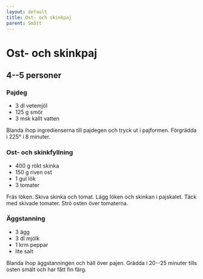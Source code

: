 ```yaml
---
layout: default
title: Ost- och skinkpaj
parent: Smått
---
```

# Ost- och skinkpaj

## 4--5 personer

### Pajdeg

-   3 dl vetemjöl
-   125 g smör
-   3 msk kallt vatten

Blanda ihop ingredienserna till pajdegen och tryck ut i pajformen.
Förgrädda i 225° i 8 minuter.

### Ost- och skinkfyllning

-   400 g rökt skinka
-   150 g riven ost
-   1 gul lök
-   3 tomater

Fräs löken. Skiva skinka och tomat. Lägg löken och skinkan i pajskalet.
Täck med skivade tomater. Strö osten över tomaterna.

### Äggstanning

-   3 ägg
-   3 dl mjölk
-   1 krm peppar
-   lite salt

Blanda ihop äggstanningen och häll över pajen. Grädda i 20--25 minuter
tills osten smält och har fått fin färg.
